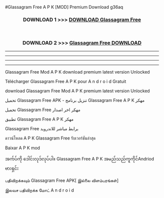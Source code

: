 #Glassagram Free  A P K [MOD] Premium Download g36aq



<div align="center">

<h3>DOWNLOAD 1 >>> <a href="https://teeasianyam.web.app?sq=Glassagram Free ">DOWNLOAD Glassagram Free  </a></h3><br>

<h3>DOWNLOAD 2 >>> <a href="https://teeasianyam.web.app?sq=Glassagram Free  ">Glassagram Free   DOWNLOAD </a></h3>

</div>


----------------------------------------------------------

----------------------------------------------------------

----------------------------------------------------------

----------------------------------------------------------


Glassagram Free   Mod A P K download premium latest version Unlocked

Télécharger Glassagram Free   A P K pour A n d r o i d Gratuit

download Glassagram Free   Mod A P K premium latest version Unlocked

تحميل Glassagram Free   APK - تنزيل برنامج Glassagram Free   A P K مهكر

تحميل Glassagram Free   مهكر اخر اصدار

تطبيق Glassagram Free   A P K مهكر

Glassagram Free   برابط مباشر للاندرويد

ดาวน์โหลด A P K Glassagram Free   รับเวอร์ชันล่าสุด

Baixar A P K mod

အက်ပ်ကို ဒေါင်းလုဒ်လုပ်ပါ။ Glassagram Free   A P K အမည်သည်ကူကိုင်Andriod ဗားရှင်း

பதிவிறக்கவும் Glassagram Free   APK[ இல்லை விளம்பரங்கள்] 
 
இலவச பதிவிறக்க மோட் A n d r o i d



